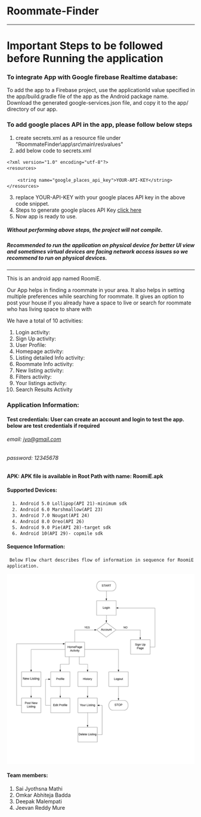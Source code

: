 # Roommate-Finder
-----------------------------------------------------------------------------------------------------------------------------------
# Important Steps to be followed before Running the application

### To integrate App with Google firebase Realtime database:
To add the app to a Firebase project, use the applicationId value specified in the app/build.gradle file of the app as the Android package name. Download the generated google-services.json file, and copy it to the app/ directory of our app.

### To add google places API in the app, please follow below steps
1. create secrets.xml as a resource file under "RoommateFinder\app\src\main\res\values\"
2. add below code to secrets.xml

```
<?xml version="1.0" encoding="utf-8"?>
<resources>

    <string name="google_places_api_key">YOUR-API-KEY</string>
</resources>
```
3. replace YOUR-API-KEY with your google places API key in the above code snippet.
4. Steps to generate google places API Key [click here](https://developers.google.com/places/web-service/get-api-key)
5. Now app is ready to use.

##### Without performing above steps, the project will not compile.  

##### Recommended to run the application on physical device for better UI view and sometimes virtual devices are facing network access issues so we recommend to run on physical devices.

----------------------------------------------------------------------------------------------------------------------------------
This is an android app named RoomiE.

Our App helps in finding a roommate in your area. It also helps in setting multiple preferences while searching for roommate. It gives an option to post your house if you already have a space to live or search for roommate who has living space to share with


We have a total of 10 activities:
1.	Login activity: 
2.	Sign Up activity: 
3.	User Profile: 
4.	Homepage activity:
5.	Listing detailed Info activity: 
6.	Roommate Info activity:
7.	New listing activity: 
8.	Filters activity: 
9.	Your listings activity: 
10. Search Results Activity

### Application Information:

  #### Test credentials: User can create an account and login to test the app. below are test credentials if required
  ###### email: jyo@gmail.com
  ###### password: 12345678
  
  #### APK: APK file is available in Root Path with name: RoomiE.apk
  
  #### Supported Devices:
      1. Android 5.0 Lollipop(API 21)-minimum sdk
      2. Android 6.0 Marshmallow(API 23) 
      3. Android 7.0 Nougat(API 24)  
      4. Android 8.0 Oreo(API 26)
      5. Android 9.0 Pie(API 28)-target sdk  
      6. Android 10(API 29)- copmile sdk  

  #### Sequence Information:
     Below Flow chart describes flow of information in sequence for RoomiE application.


![image](flowchart.jpeg)


#### Team members: 
1.	Sai Jyothsna Mathi
2.	Omkar Abhiteja Badda
3.	Deepak Malempati
4.	Jeevan Reddy Mure
